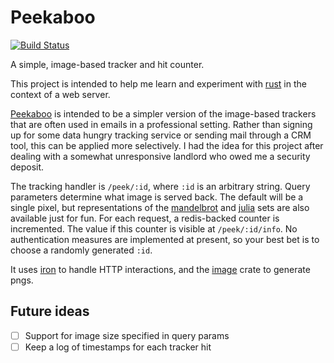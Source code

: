 # Peekaboo

[![Build Status](https://travis-ci.org/kujenga/peekaboo.svg?branch=master)](https://travis-ci.org/kujenga/peekaboo)

A simple, image-based tracker and hit counter.

This project is intended to help me learn and experiment with [rust](https://www.rust-lang.org) in the context of a web server.

[Peekaboo](https://github.com/kujenga/peekaboo) is intended to be a simpler version of the image-based trackers that are often used in emails in a professional setting. Rather than signing up for some data hungry tracking service or sending mail through a CRM tool, this can be applied more selectively. I had the idea for this project after dealing with a somewhat unresponsive landlord who owed me a security deposit.

The tracking handler is `/peek/:id`, where `:id` is an arbitrary string. Query parameters determine what image is served back. The default will be a single pixel, but representations of the [mandelbrot](https://en.wikipedia.org/wiki/Mandelbrot_set) and [julia](https://en.wikipedia.org/wiki/Julia_set) sets are also available just for fun. For each request, a redis-backed counter is incremented. The value if this counter is visible at `/peek/:id/info`. No authentication measures are implemented at present, so your best bet is to choose a randomly generated `:id`.

It uses [iron](https://github.com/iron/iron) to handle HTTP interactions, and the [image](https://github.com/PistonDevelopers/image) crate to generate pngs.

## Future ideas

- [ ] Support for image size specified in query params
- [ ] Keep a log of timestamps for each tracker hit

